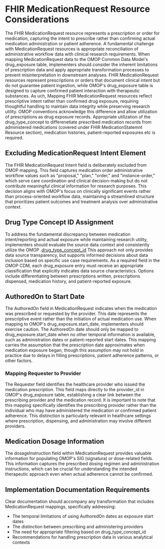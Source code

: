 # FHIR MedicationRequest Resource Considerations
The FHIR MedicationRequest resource represents a prescription or order for medication, capturing the intent to prescribe rather than confirming actual medication administration or patient adherence. A fundamental challenge with MedicationRequest resources is appropriate reconciliation of administrative workflow data with clinical research requirements. When mapping MedicationRequest data to the OMOP Common Data Model's drug_exposure table, implementers should consider the inherent limitations of prescription data and apply appropriate transformation processes to prevent misinterpretation in downstream analyses. FHIR MedicationRequest resources represent prescriptions or orders that document clinical intent but do not guarantee patient ingestion, while OMOP's drug_exposure table is designed to capture confirmed patient interaction with therapeutic substances. As uch, Mapping FHIR MedicationRequest resources reflect prescriptive intent rather than confirmed drug exposure, requiring thoughtful handling to maintain data integrity while preserving research utility. OMOP conventions acknowledge this difference and allow utilization of prescriptions as drug exposure records. Appropriate utilization of the drug_type_concept to differenetiate prescribed medication records from administered medications (covered under FHIR MedicationStatemnt Resource section), medication histories, patient-reported exposures etc is required.

## Excluding MedicationRequest Intent Element
The FHIR MedicationRequest Intent field is deliberately excluded from OMOP mapping. This field captures medication order administrative workflow values such as "proposal," "plan," "order," and "instance-order," which serve care coordination and clinical decision-making but do not contribute meaningful clinical information for research purposes. This decision aligns with OMOP's focus on clinically significant events rather than process-oriented workflow data, maintaining a streamlined structure that prioritizes patient outcomes and treatment analysis over administrative context.

## Drug Type Concept ID Assignment
To address the fundamental discrepancy between medication intent/reporting and actual exposure while maintaining research utility, implementers should evaluate the source data context and consistently utilize the OMOP .[drug_type_concept_id](https://athena.ohdsi.org/search-terms/terms?domain=Type+Concept&standardConcept=Standard&page=1&pageSize=15&query=)  This approach not only provides data source transparency, but supports informed decisions about data inclusion based on specific use case requirements. As a required field in the OMOP CDM, each drug_exposure entry must receive an appropriate classification that explicitly indicates data source characteristics. Options include differentiating between prescriptions written, prescriptions dispensed, medication history, and patient-reported exposure. 

## AuthoredOn to Start Date
The AuthoredOn field in MedicationRequest indicates when the medication was prescribed or requested by the provider. This date represents the prescriptive event rather than the initiation of actual medication use. When mapping to OMOP's drug_exposure.start_date, implementers should exercise caution. The AuthoredOn date should only be mapped to drug_exposure.start_date when no other temporal information is available, such as administration dates or patient-reported start dates. This mapping carries the assumption that the prescription date approximates when medication exposure began, though this assumption may not hold in practice due to delays in filling prescriptions, patient adherence patterns, or other factors.

### Mapping Requester to Provider
The Requester field identifies the healthcare provider who issued the medication prescription. This field maps directly to the provider_id in OMOP's drug_exposure table, establishing a clear link between the prescribing provider and the medication record. It is important to note that this mapping specifically identifies the prescribing provider rather than the individual who may have administered the medication or confirmed patient adherence. This distinction is particularly relevant in healthcare settings where prescription, dispensing, and administration may involve different providers.

## Medication Dosage Information
The dosageInstruction field within MedicationRequest provides valuable information for populating OMOP's SIG (signatura) or dose-related fields. This information captures the prescribed dosing regimen and administration instructions, which can be crucial for understanding the intended therapeutic approach even when actual adherence cannot be confirmed.

## Implementation Documentation Requirements
Clear documentation should accompany any transformation that includes MedicationRequest mappings, specifically addressing:

- The temporal limitations of using AuthoredOn dates as exposure start dates
- The distinction between prescribing and administering providers
- The need for appropriate filtering based on drug_type_concept_id
- Recommendations for handling prescription data in various analytical contexts
